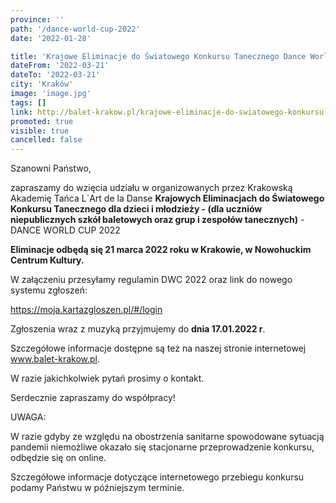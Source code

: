 ```yaml
---
province: ''
path: '/dance-world-cup-2022'
date: '2022-01-28'

title: 'Krajowe Eliminacje do Światowego Konkursu Tanecznego Dance World Cup 2022'
dateFrom: '2022-03-21'
dateTo: '2022-03-21'
city: 'Kraków'
image: 'image.jpg'
tags: []
link: http://balet-krakow.pl/krajowe-eliminacje-do-swiatowego-konkursu-tanecznego-dance-world-cup-2022-dla-dzieci-i-mlodziezy-dla-uczniow-niepublicznych-szkol-baletowych-oraz-grup-i-zespolow-tanecznych/
promoted: true
visible: true
cancelled: false
---
```

Szanowni Państwo,


zapraszamy do  wzięcia udziału w organizowanych przez Krakowską Akademię Tańca L`Art de la Danse **Krajowych Eliminacjach do Światowego Konkursu Tanecznego dla dzieci i młodzieży - (dla uczniów niepublicznych szkół baletowych oraz grup i zespołów tanecznych)** - DANCE WORLD CUP 2022

**Eliminacje odbędą się 21 marca 2022 roku w Krakowie, w Nowohuckim Centrum Kultury.**

W załączeniu przesyłamy regulamin DWC 2022 oraz link do nowego systemu zgłoszeń:


https://moja.kartazgloszen.pl/#/login



Zgłoszenia wraz z muzyką przyjmujemy do **dnia 17.01.2022 r**.



Szczegółowe informacje dostępne są też na naszej stronie internetowej www.balet-krakow.pl.



W razie jakichkolwiek pytań prosimy o kontakt.



Serdecznie zapraszamy do współpracy!



UWAGA:

W razie gdyby ze względu na obostrzenia sanitarne spowodowane sytuacją pandemii niemożliwe okazało się stacjonarne przeprowadzenie konkursu, odbędzie się on online.

Szczegółowe informacje dotyczące internetowego przebiegu konkursu podamy Państwu w późniejszym terminie.
